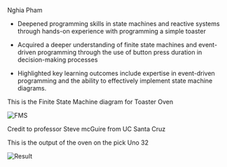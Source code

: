 Nghia Pham

 - Deepened programming skills in state machines and reactive systems through hands-on experience with programming a simple toaster
 
 - Acquired a deeper understanding of finite state machines and event-driven programming through the use of button press duration in decision-making processes
 
 - Highlighted key learning outcomes include expertise in event-driven programming and the ability to effectively implement state machine diagrams.

This is the Finite State Machine diagram for Toaster Oven

![FMS](https://user-images.githubusercontent.com/103624639/216801828-ea5e3f8b-18c0-43cc-9f69-65eaa5c1479c.PNG)

Credit to professor Steve mcGuire from UC Santa Cruz

This is the output of the oven on the pick Uno 32

![Result](https://user-images.githubusercontent.com/103624639/216801913-e1fb6634-b87c-45e8-9136-4174e31aa4e7.PNG)

 
